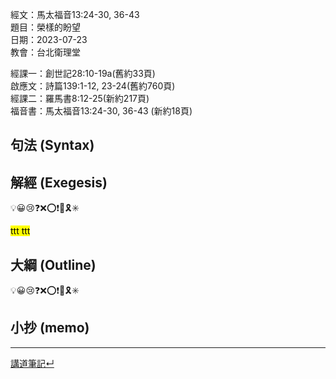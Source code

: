 經文：馬太福音13:24-30, 36-43   
題目：榮樣的盼望   
日期：2023-07-23   
教會：台北衛理堂   

經課一：創世記28:10-19a(舊約33頁)  
啟應文：詩篇139:1-12, 23-24(舊約760頁)   
經課二：羅馬書8:12-25(新約217頁)  
福音書：馬太福音13:24-30, 36-43 (新約18頁)  

## 句法 (Syntax)




## 解經 (Exegesis)
💡😀😢❓❌⭕❗🎀🎗️✳️

<mark class="purple">ttt </mark><mark> ttt</mark>


## 大綱 (Outline)
💡😀😢❓❌⭕❗🎀🎗️✳️

## 小抄 (memo)




---


[講道筆記↵](README.md)



